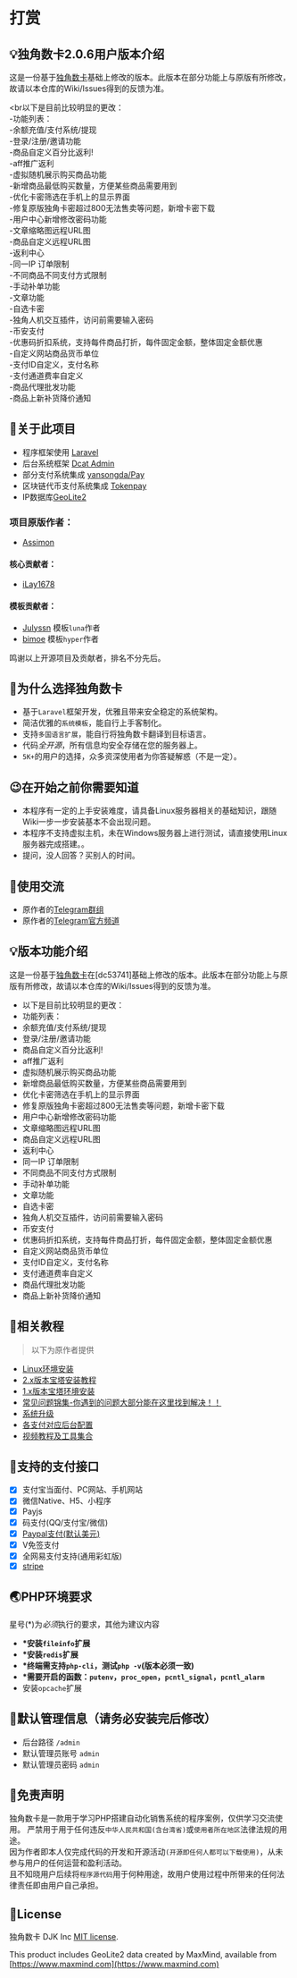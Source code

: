 



# 打赏


## :bulb:独角数卡2.0.6用户版本介绍
这是一份基于[独角数卡](https://github.com/assimon/dujiaoka)基础上修改的版本。此版本在部分功能上与原版有所修改，故请以本仓库的Wiki/Issues得到的反馈为准。

<br以下是目前比较明显的更改：<br>
-功能列表：<br>
-余额充值/支付系统/提现<br>
-登录/注册/邀请功能<br>
-商品自定义百分比返利!<br>
-aff推广返利<br>
-虚拟随机展示购买商品功能<br>
-新增商品最低购买数量，方便某些商品需要用到<br>
-优化卡密筛选在手机上的显示界面<br>
-修复原版独角卡密超过800无法售卖等问题，新增卡密下载<br>
-用户中心新增修改密码功能<br>
-文章缩略图远程URL图<br>
-商品自定义远程URL图<br>
-返利中心<br>
-同一IP 订单限制<br>
-不同商品不同支付方式限制<br>
-手动补单功能<br>
-文章功能<br>
-自选卡密<br>
-独角人机交互插件，访问前需要输入密码<br>
-币安支付<br>
-优惠码折扣系统，支持每件商品打折，每件固定金额，整体固定金额优惠<br>
-自定义网站商品货币单位<br>
-支付ID自定义，支付名称<br>
-支付通道费率自定义<br>
-商品代理批发功能<br>
-商品上新补货降价通知<br>

## :open_book:关于此项目

- 程序框架使用 [Laravel](https://github.com/laravel/laravel)
- 后台系统框架 [Dcat Admin](http://www.dcatadmin.com)
- 部分支付系统集成 [yansongda/Pay](https://github.com/yansongda/pay)
- 区块链代币支付系统集成 [Tokenpay](https://github.com/LightCountry/TokenPay)
- IP数据库[GeoLite2](https://dev.maxmind.com/geoip/geolite2-free-geolocation-data)

### 项目原版作者：
- [Assimon](https://github.com/assimon)

#### 核心贡献者：
- [iLay1678](https://github.com/iLay1678)

#### 模板贡献者：
- [Julyssn](https://github.com/Julyssn) 模板`luna`作者
- [bimoe](https://github.com/bimoe) 模板`hyper`作者

鸣谢以上开源项目及贡献者，排名不分先后。

## :thinking:为什么选择独角数卡

- 基于`Laravel`框架开发，优雅且带来安全稳定的系统架构。
- 简洁优雅的`系统模板`，能自行上手客制化。
- 支持`多国语言扩展`，能自行将独角数卡翻译到目标语言。
- 代码*全开源*，所有信息均安全存储在您的服务器上。
- `5K+`的用户的选择，众多资深使用者为你答疑解惑（不是一定）。

## :wink:在开始之前你需要知道

- 本程序有一定的上手安装难度，请具备Linux服务器相关的基础知识，跟随Wiki一步一步安装基本不会出现问题。
- 本程序不支持虚拟主机，未在Windows服务器上进行测试，请直接使用Linux服务器完成搭建。。
- 提问，没人回答？买别人的时间。

## :speech_balloon:使用交流
- 原作者的[Telegram群组](https://t.me/dujiaoka)
- 原作者的[Telegram官方频道](https://t.me/dujiaoshuka)

## :bulb:版本功能介绍
这是一份基于[独角数卡](https://github.com/assimon/dujiaoka)在[dc53741]基础上修改的版本。此版本在部分功能上与原版有所修改，故请以本仓库的Wiki/Issues得到的反馈为准。

- 以下是目前比较明显的更改：
- 功能列表：
- 余额充值/支付系统/提现
- 登录/注册/邀请功能
- 商品自定义百分比返利!
- aff推广返利
- 虚拟随机展示购买商品功能
- 新增商品最低购买数量，方便某些商品需要用到
- 优化卡密筛选在手机上的显示界面
- 修复原版独角卡密超过800无法售卖等问题，新增卡密下载
- 用户中心新增修改密码功能
- 文章缩略图远程URL图
- 商品自定义远程URL图
- 返利中心
- 同一IP 订单限制
- 不同商品不同支付方式限制
- 手动补单功能
- 文章功能
- 自选卡密
- 独角人机交互插件，访问前需要输入密码
- 币安支付
- 优惠码折扣系统，支持每件商品打折，每件固定金额，整体固定金额优惠
- 自定义网站商品货币单位
- 支付ID自定义，支付名称
- 支付通道费率自定义
- 商品代理批发功能
- 商品上新补货降价通知



## :compass:相关教程
> 以下为原作者提供
- [Linux环境安装](https://github.com/assimon/dujiaoka/wiki/linux_install)
- [2.x版本宝塔安装教程](https://github.com/assimon/dujiaoka/wiki/2.x_bt_install)
- [1.x版本宝塔环境安装](https://github.com/assimon/dujiaoka/wiki/1.x_bt_install)
- [常见问题锦集-你遇到的问题大部分能在这里找到解决！！](https://github.com/assimon/dujiaoka/wiki/problems)
- [系统升级](https://github.com/assimon/dujiaoka/wiki/update)
- [各支付对应后台配置](https://github.com/assimon/dujiaoka/wiki/problems#各支付对应配置)
- [视频教程及工具集合](https://pan.dujiaoka.com)

## :bank:支持的支付接口
- [x] 支付宝当面付、PC网站、手机网站
- [x] 微信Native、H5、小程序
- [x] Payjs
- [x] 码支付(QQ/支付宝/微信)
- [x] [Paypal支付(默认美元)](https://www.paypal.com)
- [x] V免签支付
- [x] 全网易支付支持(通用彩虹版)
- [x] [stripe](https://stripe.com/)

## :earth_asia:PHP环境要求

星号(\*)为*必须*执行的要求，其他为建议内容

- **\*安装`fileinfo`扩展**
- **\*安装`redis`扩展**
- **\*终端需支持`php-cli`，测试`php -v`(版本必须一致)**
- **\*需要开启的函数：`putenv`，`proc_open`，`pcntl_signal`，`pcntl_alarm`**
- 安装`opcache`扩展

## :cop:默认管理信息（请务必安装完后修改）

- 后台路径 `/admin`
- 默认管理员账号 `admin`
- 默认管理员密码 `admin`

## :eyes:免责声明

独角数卡是一款用于学习PHP搭建自动化销售系统的程序案例，仅供学习交流使用。
严禁用于用于任何违反`中华人民共和国(含台湾省)`或`使用者所在地区`法律法规的用途。      
因为作者即本人仅完成代码的开发和开源活动`(开源即任何人都可以下载使用)`，从未参与用户的任何运营和盈利活动。    
且不知晓用户后续将`程序源代码`用于何种用途，故用户使用过程中所带来的任何法律责任即由用户自己承担。      

## :raised_hands:License

独角数卡 DJK Inc [MIT license](https://opensource.org/licenses/MIT).

This product includes GeoLite2 data created by MaxMind, available from
[https://www.maxmind.com](https://www.maxmind.com)

